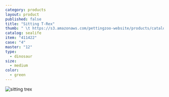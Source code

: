 ```yaml
---
category: products
layout: product
published: false
title: "Sitting T-Rex"
thumb: " \t https://s3.amazonaws.com/pettingzoo-website/products/catalogs/sealife/Product+Images/sittingt-rex_411422_12_.jpg"
catalog: sealife
item: "411422"
case: "4"
master: "12"
type: 
  - dinosaur
size: 
  - medium
color: 
  - green
---
```


![sitting trex](https://s3.amazonaws.com/pettingzoo-website/products/catalogs/sealife/Product+Images/sittingt-rex_411422_12_.jpg)